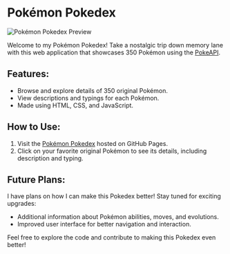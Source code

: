 # Pokémon Pokedex

![Pokémon Pokedex Preview]((https://lakshan-k.github.io/Pokemon-Pokedex/pokedex.html))

Welcome to my Pokémon Pokedex! Take a nostalgic trip down memory lane with this web application that showcases 350 Pokémon using the [PokeAPI](https://pokeapi.co/).

## Features:
- Browse and explore details of 350 original Pokémon.
- View descriptions and typings for each Pokémon.
- Made using HTML, CSS, and JavaScript.

## How to Use:
1. Visit the [Pokémon Pokedex](https://lakshan-k.github.io/Pokemon-Pokedex/pokedex.html) hosted on GitHub Pages.
2. Click on your favorite original Pokémon to see its details, including description and typing.

## Future Plans:
I have plans on how I can make this Pokedex better! Stay tuned for exciting upgrades:
- Additional information about Pokémon abilities, moves, and evolutions.
- Improved user interface for better navigation and interaction.

Feel free to explore the code and contribute to making this Pokedex even better!
